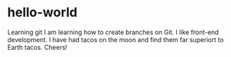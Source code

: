 # hello-world
Learning git
I am learning how to create branches on Git. I like front-end development. I have had
tacos on the moon and find them far superiort to Earth tacos. 
Cheers!
